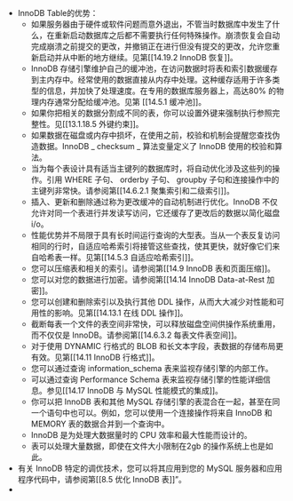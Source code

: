 - InnoDB Table的优势：
	- 如果服务器由于硬件或软件问题而意外退出，不管当时数据库中发生了什么，在重新启动数据库之后都不需要执行任何特殊操作。崩溃恢复会自动完成崩溃之前提交的更改，并撤销正在进行但没有提交的更改，允许您重新启动并从中断的地方继续。见第[[14.19.2  InnoDB 恢复]]。
	- InnoDB 存储引擎维护自己的缓冲池，在访问数据时将表和索引数据缓存到主内存中。经常使用的数据直接从内存中处理。这种缓存适用于许多类型的信息，并加快了处理速度。在专用的数据库服务器上，高达80% 的物理内存通常分配给缓冲池。见第 [[14.5.1 缓冲池]]。
	- 如果你把相关的数据分割成不同的表，你可以设置外键来强制执行参照完整性。见[[13.1.18.5 外键约束]]。
	- 如果数据在磁盘或内存中损坏，在使用之前，校验和机制会提醒您查找伪造数据。InnoDB _ checksum _ 算法变量定义了 InnoDB 使用的校验和算法。
	- 当为每个表设计具有适当主键列的数据库时，将自动优化涉及这些列的操作。引用 WHERE 子句、 orderby 子句、 groupby 子句和连接操作中的主键列非常快。请参阅第[[14.6.2.1 聚集索引和二级索引]]。
	- 插入、更新和删除通过称为更改缓冲的自动机制进行优化。InnoDB 不仅允许对同一个表进行并发读写访问，它还缓存了更改后的数据以简化磁盘 i/o。
	- 性能优势并不局限于具有长时间运行查询的大型表。当从一个表反复访问相同的行时，自适应哈希索引将接管这些查找，使其更快，就好像它们来自哈希表一样。见第[[14.5.3 自适应哈希索引]]。
	- 您可以压缩表和相关的索引。请参阅第[[14.9 InnoDB 表和页面压缩]]。
	- 您可以对您的数据进行加密。请参阅第[[14.14  InnoDB Data-at-Rest 加密]]。
	- 您可以创建和删除索引以及执行其他 DDL 操作，从而大大减少对性能和可用性的影响。见第[[14.13.1 在线 DDL 操作]]。
	- 截断每表一个文件的表空间非常快，可以释放磁盘空间供操作系统重用，而不仅仅是 InnoDB。请参阅第[[14.6.3.2 每表文件表空间]]。
	- 对于使用 DYNAMIC 行格式的 BLOB 和长文本字段，表数据的存储布局更有效。见第[[14.11  InnoDB 行格式]]。
	- 您可以通过查询 information_schema 表来监视存储引擎的内部工作。
	- 可以通过查询 Performance Schema 表来监视存储引擎的性能详细信息。参见[[14.17  InnoDB 与 MySQL 性能模式的集成]]。
	- 你可以把 InnoDB 表和其他 MySQL 存储引擎的表混合在一起，甚至在同一个语句中也可以。例如，您可以使用一个连接操作将来自 InnoDB 和 MEMORY 表的数据合并到一个查询中。
	- InnoDB 是为处理大数据量时的 CPU 效率和最大性能而设计的。
	- 表可以处理大量数据，即使在文件大小限制在2gb 的操作系统上也是如此。
- 有关 InnoDB 特定的调优技术，您可以将其应用到您的 MySQL 服务器和应用程序代码中，请参阅第[[8.5 优化 InnoDB 表]]”。
-